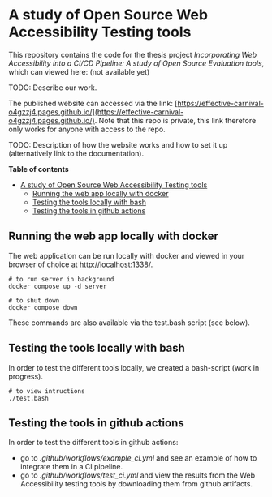 A study of Open Source Web Accessibility Testing tools
================================

This repository contains the code for the thesis project *Incorporating Web Accessibility into a CI/CD Pipeline: A study of Open Source Evaluation tools*, which can viewed here: (not available yet)

TODO: Describe our work.

The published website can accessed via the link: [https://effective-carnival-o4gzzj4.pages.github.io/](https://effective-carnival-o4gzzj4.pages.github.io/). Note that this repo is private, this link therefore only works for anyone with access to the repo.

TODO: Description of how the website works and how to set it up (alternatively link to the documentation).

**Table of contents**
- [A study of Open Source Web Accessibility Testing tools](#a-study-of-open-source-web-accessibility-testing-tools)
    - [Running the web app locally with docker](#running-the-web-app-locally-with-docker)
    - [Testing the tools locally with bash](#testing-the-tools-locally-with-bash)
    - [Testing the tools in github actions](#testing-the-tools-in-github-actions)

## Running the web app locally with docker

The web application can be run locally with docker and viewed in your browser of choice at [http://localhost:1338/](http://localhost:1338/).

```
# to run server in background
docker compose up -d server

# to shut down
docker compose down
```
These commands are also available via the test.bash script (see below).

## Testing the tools locally with bash

In order to test the different tools locally, we created a bash-script (work in progress).

```
# to view intructions
./test.bash
```

## Testing the tools in github actions 

In order to test the different tools in github actions:
* go to *.github/workflows/example_ci.yml* and see an example of how to integrate them in a CI pipeline.
* go to *.github/workflows/test_ci.yml* and view the results from the Web Accessibility testing tools by downloading them from github artifacts.